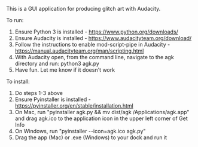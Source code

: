 This is a GUI application for producing glitch art with Audacity.

To run:

1. Ensure Python 3 is installed - https://www.python.org/downloads/
2. Ensure Audacity is installed - https://www.audacityteam.org/download/
3. Follow the instructions to enable mod-script-pipe in Audacity - https://manual.audacityteam.org/man/scripting.html
4. With Audacity open, from the command line, navigate to the agk directory and run: python3 agk.py
5. Have fun. Let me know if it doesn't work

To install:

1. Do steps 1-3 above
2. Ensure Pyinstaller is installed - https://pyinstaller.org/en/stable/installation.html
3. On Mac, run "pyinstaller agk.py && mv dist/agk /Applications/agk.app" and drag agk.ico to the application icon in the upper left corner of Get Info
4. On Windows, run "pyinstaller --icon=agk.ico agk.py"
5. Drag the app (Mac) or .exe (Windows) to your dock and run it